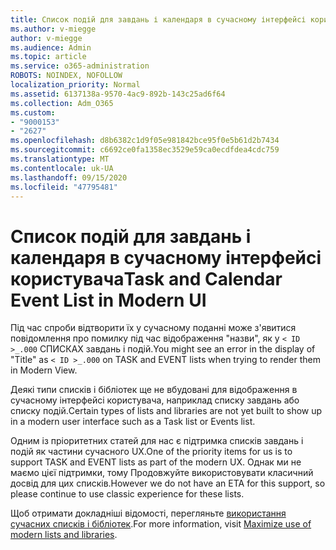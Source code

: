 ```yaml
---
title: Список подій для завдань і календаря в сучасному інтерфейсі користувача
ms.author: v-miegge
author: v-miegge
ms.audience: Admin
ms.topic: article
ms.service: o365-administration
ROBOTS: NOINDEX, NOFOLLOW
localization_priority: Normal
ms.assetid: 6137138a-9570-4ac9-892b-143c25ad6f64
ms.collection: Adm_O365
ms.custom:
- "9000153"
- "2627"
ms.openlocfilehash: d8b6382c1d9f05e981842bce95f0e5b61d2b7434
ms.sourcegitcommit: c6692ce0fa1358ec3529e59ca0ecdfdea4cdc759
ms.translationtype: MT
ms.contentlocale: uk-UA
ms.lasthandoff: 09/15/2020
ms.locfileid: "47795481"
---
```

# <a name="task-and-calendar-event-list-in-modern-ui"></a><span data-ttu-id="67c41-102">Список подій для завдань і календаря в сучасному інтерфейсі користувача</span><span class="sxs-lookup"><span data-stu-id="67c41-102">Task and Calendar Event List in Modern UI</span></span>

<span data-ttu-id="67c41-103">Під час спроби відтворити їх у сучасному поданні може з'явитися повідомлення про помилку під час відображення "назви", як у `< ID >_.000` СПИСКАХ завдань і подій.</span><span class="sxs-lookup"><span data-stu-id="67c41-103">You might see an error in the display of "Title" as `< ID >_.000` on TASK and EVENT lists when trying to render them in Modern View.</span></span>

<span data-ttu-id="67c41-104">Деякі типи списків і бібліотек ще не вбудовані для відображення в сучасному інтерфейсі користувача, наприклад списку завдань або списку подій.</span><span class="sxs-lookup"><span data-stu-id="67c41-104">Certain types of lists and libraries are not yet built to show up in a modern user interface such as a Task list or Events list.</span></span>

<span data-ttu-id="67c41-105">Одним із пріоритетних статей для нас є підтримка списків завдань і подій як частини сучасного UX.</span><span class="sxs-lookup"><span data-stu-id="67c41-105">One of the priority items for us is to support TASK and EVENT lists as part of the modern UX.</span></span> <span data-ttu-id="67c41-106">Однак ми не маємо цієї підтримки, тому Продовжуйте використовувати класичний досвід для цих списків.</span><span class="sxs-lookup"><span data-stu-id="67c41-106">However we do not have an ETA for this support, so please continue to use classic experience for these lists.</span></span>

<span data-ttu-id="67c41-107">Щоб отримати докладніші відомості, перегляньте [використання сучасних списків і бібліотек](https://docs.microsoft.com/sharepoint/dev/transform/modernize-userinterface-lists-and-libraries).</span><span class="sxs-lookup"><span data-stu-id="67c41-107">For more information, visit [Maximize use of modern lists and libraries](https://docs.microsoft.com/sharepoint/dev/transform/modernize-userinterface-lists-and-libraries).</span></span>
